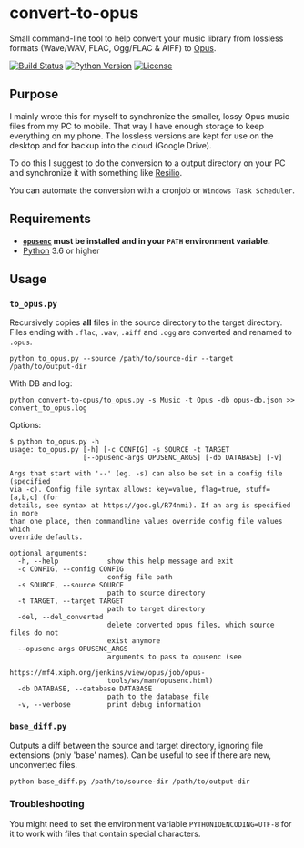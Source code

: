 # convert-to-opus

Small command-line tool to help convert your music library from lossless formats (Wave/WAV, FLAC, Ogg/FLAC & AIFF) to [Opus](https://en.wikipedia.org/wiki/Opus_(audio_format)).

[![Build Status](https://travis-ci.com/markus-wa/convert-to-opus.svg?branch=master)](https://travis-ci.com/markus-wa/convert-to-opus)
[![Python Version](https://img.shields.io/badge/python-3.6+-blue.svg)](https://www.python.org/download/releases/3.6.0/)
[![License](https://img.shields.io/badge/license-MIT-blue.svg?style=flat)](LICENSE.md)

## Purpose

I mainly wrote this for myself to synchronize the smaller, lossy Opus music files from my PC to mobile.
That way I have enough storage to keep everything on my phone.
The lossless versions are kept for use on the desktop and for backup into the cloud (Google Drive).

To do this I suggest to do the conversion to a output directory on your PC and synchronize it with something like [Resilio](https://www.resilio.com/).

You can automate the conversion with a cronjob or `Windows Task Scheduler`.


## Requirements

- **[`opusenc`](http://opus-codec.org/downloads/) must be installed and in your `PATH` environment variable.**
- [Python](https://www.python.org/downloads/) 3.6 or higher


## Usage

### `to_opus.py`

Recursively copies **all** files in the source directory to the target directory.
Files ending with `.flac`, `.wav`, `.aiff` and `.ogg` are converted and renamed to `.opus`.

    python to_opus.py --source /path/to/source-dir --target /path/to/output-dir

With DB and log:

    python convert-to-opus/to_opus.py -s Music -t Opus -db opus-db.json >> convert_to_opus.log

Options:
```
$ python to_opus.py -h
usage: to_opus.py [-h] [-c CONFIG] -s SOURCE -t TARGET
                  [--opusenc-args OPUSENC_ARGS] [-db DATABASE] [-v]

Args that start with '--' (eg. -s) can also be set in a config file (specified
via -c). Config file syntax allows: key=value, flag=true, stuff=[a,b,c] (for
details, see syntax at https://goo.gl/R74nmi). If an arg is specified in more
than one place, then commandline values override config file values which
override defaults.

optional arguments:
  -h, --help            show this help message and exit
  -c CONFIG, --config CONFIG
                        config file path
  -s SOURCE, --source SOURCE
                        path to source directory
  -t TARGET, --target TARGET
                        path to target directory
  -del, --del_converted
                        delete converted opus files, which source files do not
                        exist anymore
  --opusenc-args OPUSENC_ARGS
                        arguments to pass to opusenc (see
                        https://mf4.xiph.org/jenkins/view/opus/job/opus-
                        tools/ws/man/opusenc.html)
  -db DATABASE, --database DATABASE
                        path to the database file
  -v, --verbose         print debug information
```


### `base_diff.py`

Outputs a diff between the source and target directory, ignoring file extensions (only 'base' names).
Can be useful to see if there are new, unconverted files.

    python base_diff.py /path/to/source-dir /path/to/output-dir

### Troubleshooting

You might need to set the environment variable `PYTHONIOENCODING=UTF-8` for it to work with files that contain special characters.
